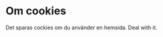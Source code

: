 Om cookies
==============================================

Det sparas cockies om du använder en hemsida. Deal with it.
